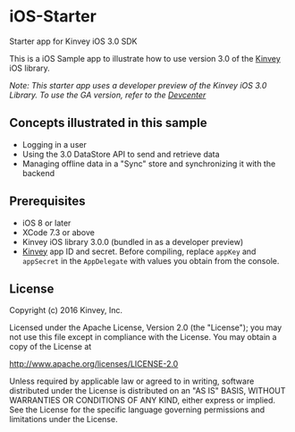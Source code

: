# iOS-Starter
Starter app for Kinvey iOS 3.0 SDK

This is a iOS Sample app to illustrate how to use version 3.0 of the [Kinvey](http://www.kinvey.com) iOS library. 

_Note: This starter app uses a developer preview of the Kinvey iOS 3.0 Library. To use the GA version, refer to the [Devcenter](http://devcenter.kinvey.com/ios)_ 

## Concepts illustrated in this sample
* Logging in a user
* Using the 3.0 DataStore API to send and retrieve data
* Managing offline data in a "Sync" store and synchronizing it with the backend

## Prerequisites
* iOS 8 or later
* XCode 7.3 or above
* Kinvey iOS library 3.0.0 (bundled in as a developer preview)
* [Kinvey](https://console.kinvey.com) app ID and secret. Before compiling, replace `appKey` and `appSecret` in the `AppDelegate` with values you obtain from the console.

## License

Copyright (c) 2016 Kinvey, Inc.

Licensed under the Apache License, Version 2.0 (the "License");
you may not use this file except in compliance with the License.
You may obtain a copy of the License at

http://www.apache.org/licenses/LICENSE-2.0

Unless required by applicable law or agreed to in writing, software
distributed under the License is distributed on an "AS IS" BASIS,
WITHOUT WARRANTIES OR CONDITIONS OF ANY KIND, either express or implied.
See the License for the specific language governing permissions and
limitations under the License.


